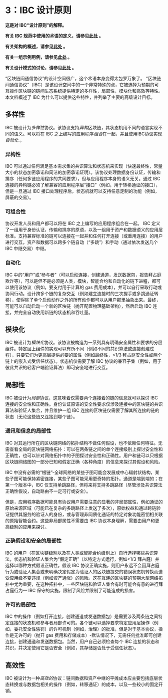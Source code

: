 # 3：IBC 设计原则

**这是对 IBC“设计原则”的解释。**

**有关 IBC 规范中使用的术语的定义，请参见[此处](./1_IBC_TERMINOLOGY.md) 。**

**有关架构的概述，请参见[此处](./2_IBC_ARCHITECTURE.md) 。**

**有关一组示例用例，请参见[此处](./4_IBC_USECASES.md) 。**

**有关设计模式的讨论，请参见[此处](./5_IBC_DESIGN_PATTERNS.md) 。**

“区块链间通信协议”的设计空间很广，这个术语本身变得太包罗万象了。 “区块链间通信协议”（IBC）是该设计空间中的一个非常特殊的点，它被选择为预期的可互操作区块链的链间生态系统提供特定的多样性，局部性，模块化和高效等特性。本文档概述了 IBC 为什么可以提供这些特性，并列举了主要的高级设计目标。

## 多样性

IBC 被设计为*多样性*协议。该协议支持*异构*区块链，其状态机用不同的语言实现不同的语义。可以将在 IBC 之上编写的应用程序*组合*在一起，并且使用IBC协议实现*自动化* 。

### 异构性

IBC 可以通过任何满足基本需求集的共识算法和状态机来实现（快速最终性，常量大小的状态加密承诺和简洁的加密承诺证明）。该协议处理数据身份认证，传输和排序（任何多链应用程序的共同要求），但与应用程序本身的语义无关。通过 IBC 连接的异构链必须了解兼容的应用程序层“接口”（例如，用于转移通证的接口），但是一旦通过 IBC 接口处理程序后，状态机就可以支持任意定制的功能（例如，屏蔽的交易）。

### 可组合性

协议开发人员和用户都可以将在 IBC 之上编写的应用程序组合在一起。 IBC 定义了一组用于身份认证，传输和排序的原语，以及一组用于资产和数据语义的应用层标准。支持兼容标准的链可以连接在一起并和任何打开连接（或重用连接）的用户进行交互，资产和数据可以跨多个链自动（“多跳”）和手动（通过依次发送几个 IBC 中继交易）中继。

### 自动化

IBC 中的“用户”或“参与者”（可以启动连接，创建通道，发送数据包，报告拜占庭欺诈等），可以是但不是必须是人类，模块，智能合约和自动化的链下进程，都可以使用该协议（例如，要支付用于计算的 gas 费用成本），并可以自行采取行动或协同行动。设计跨多个链的复杂交互（例如建立连接时的三次握手或多跳通证转移），使得除了单个启动动作之外的所有动作都可以从用户那里抽象出来。最终，可能可以自动启动一个新的区块链（抛开配置物理基础架构），然后启动 IBC 连接，并完全自动使用新链的状态机和吞吐量。

## 模块化

IBC 被设计为*模块化*协议。该协议被构造为一系列具有明确安全属性和要求的分层组件。特定层上组件的实现可以有所不同（例如不同的共识算法或连接创建过程），只要它们为更高层提供必要的属性（例如最终性，<1/3 拜占庭安全性或两个链上的嵌入式受信任状态）。状态机仅需要了解 IBC 协议的兼容子集（例如，用于彼此共识的轻客户端验证算法）即可安全地进行交互。

## 局部性

IBC 被设计为*局部*协议，这意味着仅需要两个连接着的链的信息就可以探讨 IBC 连接的安全性和正确性。身份认证原语的安全性要求仅涉及连接中的区块链的共识算法和验证人集合，并且维护一组 IBC 连接的区块链仅需要了解其所连接的链的状态（无论这些链又连接到哪个链）。

### 通讯和信息的局部性

IBC 对其运行所在的区块链网络的拓扑结构不做任何假设，也不依赖任何特征。无需查看全局的区块链网络拓扑：可以在两条链之间的单个连接级别上探讨安全性和正确性，也可以针对网络拓扑中的子图探讨安全性和正确性。用户和链可以只根据区块链网络图的一部分已知和假定正确（各种角度）的信息来探讨其假设和风险。

IBC 中没有必需的“根链”-全球网络的某些子图可能会发展成中心辐射状结构，某些子图可能保持紧密连接，某些子图可能采用更奇特的拓扑。通道是端到端的；在第一个版本中，IBC 仅支持单跳路径，但将来将支持多跳路径（尽管涉及共识算法正确性假设，自动路由不一定可行或安全）。

但是，应用程序数据可能具有协议用户需要注意的显著的非局部属性，例如通证的原始来源区域（可能已在复杂的多跳路径上发送了多次），原始权益和通过跨链验证提供其服务的验证人的身份，或与管理非同质化通证的特定对象功能密钥相关联的原始智能合约。这些非局部属性不需要由 IBC 协议本身理解，需要由用户和更高级别的应用来探讨。

### 正确假设和安全的局部性

IBC 的用户（在区块链级别以及在人类或智能合约级别上）自行选择哪些共识算法，状态机和验证人集合为“假定正确”（以特定方式运行，例如<1/3 拜占庭）并选择以哪种方式假设正确性。假设 IBC 协议正确实施，则用户永远不会因拜占庭行为或验证人集合或未明确决定假定为验证人的区块链提交的错误状态机转换而遭受应用级不变违规（例如资产通涨）的风险。这在互连的区块链的预期大型网络拓扑中尤为重要，在这种拓扑中，一些区块链和验证人集合有时可能会有意的进行拜占庭行为—  IBC 保守的实施，限制了风险并限制了可能造成的损害。

### 许可的局部性

IBC 中的操作（例如打开连接，创建通道或发送数据包）是需要涉及两条链之间特定连接的状态机和参与者局部许可的。各个链可以选择要求特定应用层操作（例如，委托安全性惩罚）的许可机制（例如，治理）的批准，但是对于基本协议，操作是无许可的（抛开 gas 费用和存储成本）-默认情况下，无需任何批准即可创建连接，创建通道和发送数据包。当然，用户自己必须检查每个 IBC 连接的状态和共识，并决定使用它是否安全（例如，其存储是否处于受信任状态）。

## 高效性

IBC 被设计为一种*高效的*协议：链间数据和资产中继的平摊成本应主要包括底层状态转换或与数据包相关的操作（例如，转移通证）的成本，以及一些较小的固定开销。
